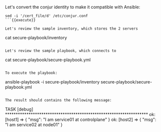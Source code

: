 

Let's convert the conjur identity to make it compatible with Ansible:
```
sed -i '/cert_file/d' /etc/conjur.conf
```{{execute}}

Let's review the sample inventory, which stores the 2 servers
```
cat secure-playbook/inventory
```{{execute}}

Let's review the sample playbook, which connects to 
```
cat secure-playbook/secure-playbook.yml
```{{execute}}

To execute the playbook:
```
ansible-playbook -i secure-playbook/inventory secure-playbook/secure-playbook.yml
```{{execute}}

The result should contains the following message:
```
TASK [debug] *******************************************************************
ok: [host1] => {
    "msg": "I am  service01 at controlplane"
}
ok: [host2] => {
    "msg": "I am  service02 at node01"
}
```